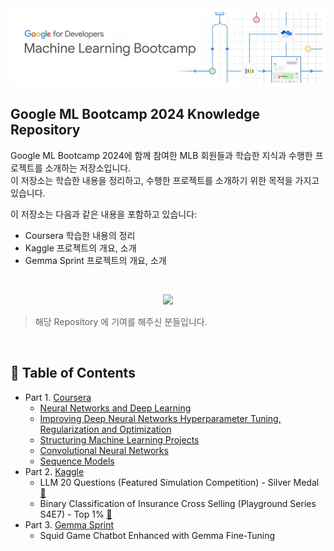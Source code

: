 
<div align="center">
  <img src="/assets/img/Group.jpg" alt="Group Image" />
</div>

## Google ML Bootcamp 2024 Knowledge Repository
Google ML Bootcamp 2024에 함께 참여한 MLB 회원들과 학습한 지식과 수행한 프로젝트를 소개하는 저장소입니다. <br>
이 저장소는 학습한 내용을 정리하고, 수행한 프로젝트를 소개하기 위한 목적을 가지고 있습니다.

이 저장소는 다음과 같은 내용을 포함하고 있습니다:
- Coursera 학습한 내용의 정리
- Kaggle 프로젝트의 개요, 소개
- Gemma Sprint 프로젝트의 개요, 소개
<br>
<div align=center>


<a href="https://github.com/hoon0303/Google_ML_Bootcamp_2024/graphs/contributors"><img src="https://readme-contributors.now.sh/hoon0303/Google_ML_Bootcamp_2024?extension=jpg&width=400&aspectRatio=2"></a>

</div>

> 해당 Repository 에 기여를 해주신 분들입니다.

</br>

## :memo: Table of Contents

- Part 1. [Coursera](https://github.com/hoon0303/Google_ML_Bootcamp_2024/tree/main/01%20Coursera)
  - [Neural Networks and Deep Learning](https://github.com/hoon0303/Google_ML_Bootcamp_2024/tree/main/01%20Coursera/01%20Neural%20Networks%20and%20Deep%20Learning)
  - [Improving Deep Neural Networks Hyperparameter Tuning, Regularization and Optimization](https://github.com/hoon0303/Google_ML_Bootcamp_2024/tree/main/01%20Coursera/02%20Improving%20Deep%20Neural%20Networks%20Hyperparameter%20Tuning%2C%20Regularization%20and%20Optimization)
  - [Structuring Machine Learning Projects](https://github.com/hoon0303/Google_ML_Bootcamp_2024/tree/main/01%20Coursera/03%20Structuring%20machine%20learning%20projects)
  - [Convolutional Neural Networks](https://github.com/hoon0303/Google_ML_Bootcamp_2024/tree/main/01%20Coursera/04%20Convolutional%20Neural%20Networks)
  - [Sequence Models](https://github.com/hoon0303/Google_ML_Bootcamp_2024/tree/main/01%20Coursera/05%20Sequence%20Models)
- Part 2. [Kaggle](https://github.com/hoon0303/Google_ML_Bootcamp_2024/tree/main/02%20Kaggle)
  - LLM 20 Questions (Featured Simulation Competition) - Silver Medal [🔗](https://www.kaggle.com/competitions/llm-20-questions/leaderboard)
  - Binary Classification of Insurance Cross Selling (Playground Series S4E7) - Top 1% [🔗](https://www.kaggle.com/competitions/playground-series-s4e7/leaderboard)
- Part 3. [Gemma Sprint](https://github.com/hoon0303/Google_ML_Bootcamp_2024/tree/main/03%20Gemma%20Sprint)
  - Squid Game Chatbot Enhanced with Gemma Fine-Tuning

